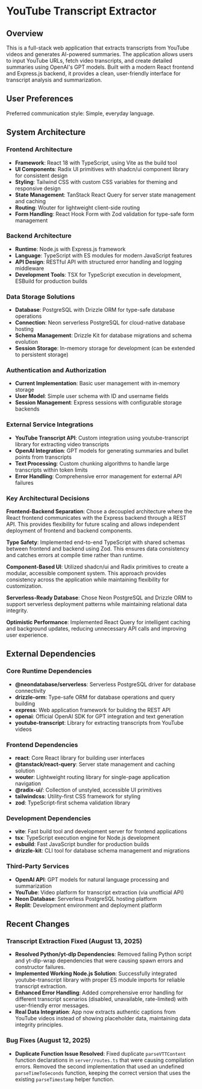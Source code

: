 # YouTube Transcript Extractor

## Overview

This is a full-stack web application that extracts transcripts from YouTube videos and generates AI-powered summaries. The application allows users to input YouTube URLs, fetch video transcripts, and create detailed summaries using OpenAI's GPT models. Built with a modern React frontend and Express.js backend, it provides a clean, user-friendly interface for transcript analysis and summarization.

## User Preferences

Preferred communication style: Simple, everyday language.

## System Architecture

### Frontend Architecture
- **Framework**: React 18 with TypeScript, using Vite as the build tool
- **UI Components**: Radix UI primitives with shadcn/ui component library for consistent design
- **Styling**: Tailwind CSS with custom CSS variables for theming and responsive design
- **State Management**: TanStack React Query for server state management and caching
- **Routing**: Wouter for lightweight client-side routing
- **Form Handling**: React Hook Form with Zod validation for type-safe form management

### Backend Architecture
- **Runtime**: Node.js with Express.js framework
- **Language**: TypeScript with ES modules for modern JavaScript features
- **API Design**: RESTful API with structured error handling and logging middleware
- **Development Tools**: TSX for TypeScript execution in development, ESBuild for production builds

### Data Storage Solutions
- **Database**: PostgreSQL with Drizzle ORM for type-safe database operations
- **Connection**: Neon serverless PostgreSQL for cloud-native database hosting
- **Schema Management**: Drizzle Kit for database migrations and schema evolution
- **Session Storage**: In-memory storage for development (can be extended to persistent storage)

### Authentication and Authorization
- **Current Implementation**: Basic user management with in-memory storage
- **User Model**: Simple user schema with ID and username fields
- **Session Management**: Express sessions with configurable storage backends

### External Service Integrations
- **YouTube Transcript API**: Custom integration using youtube-transcript library for extracting video transcripts
- **OpenAI Integration**: GPT models for generating summaries and bullet points from transcripts
- **Text Processing**: Custom chunking algorithms to handle large transcripts within token limits
- **Error Handling**: Comprehensive error management for external API failures

### Key Architectural Decisions

**Frontend-Backend Separation**: Chose a decoupled architecture where the React frontend communicates with the Express backend through a REST API. This provides flexibility for future scaling and allows independent deployment of frontend and backend components.

**Type Safety**: Implemented end-to-end TypeScript with shared schemas between frontend and backend using Zod. This ensures data consistency and catches errors at compile time rather than runtime.

**Component-Based UI**: Utilized shadcn/ui and Radix primitives to create a modular, accessible component system. This approach provides consistency across the application while maintaining flexibility for customization.

**Serverless-Ready Database**: Chose Neon PostgreSQL and Drizzle ORM to support serverless deployment patterns while maintaining relational data integrity.

**Optimistic Performance**: Implemented React Query for intelligent caching and background updates, reducing unnecessary API calls and improving user experience.

## External Dependencies

### Core Runtime Dependencies
- **@neondatabase/serverless**: Serverless PostgreSQL driver for database connectivity
- **drizzle-orm**: Type-safe ORM for database operations and query building
- **express**: Web application framework for building the REST API
- **openai**: Official OpenAI SDK for GPT integration and text generation
- **youtube-transcript**: Library for extracting transcripts from YouTube videos

### Frontend Dependencies
- **react**: Core React library for building user interfaces
- **@tanstack/react-query**: Server state management and caching solution
- **wouter**: Lightweight routing library for single-page application navigation
- **@radix-ui/**: Collection of unstyled, accessible UI primitives
- **tailwindcss**: Utility-first CSS framework for styling
- **zod**: TypeScript-first schema validation library

### Development Dependencies
- **vite**: Fast build tool and development server for frontend applications
- **tsx**: TypeScript execution engine for Node.js development
- **esbuild**: Fast JavaScript bundler for production builds
- **drizzle-kit**: CLI tool for database schema management and migrations

### Third-Party Services
- **OpenAI API**: GPT models for natural language processing and summarization
- **YouTube**: Video platform for transcript extraction (via unofficial API)
- **Neon Database**: Serverless PostgreSQL hosting platform
- **Replit**: Development environment and deployment platform

## Recent Changes

### Transcript Extraction Fixed (August 13, 2025)
- **Resolved Python/yt-dlp Dependencies**: Removed failing Python script and yt-dlp-wrap dependencies that were causing spawn errors and constructor failures.
- **Implemented Working Node.js Solution**: Successfully integrated youtube-transcript library with proper ES module imports for reliable transcript extraction.
- **Enhanced Error Handling**: Added comprehensive error handling for different transcript scenarios (disabled, unavailable, rate-limited) with user-friendly error messages.
- **Real Data Integration**: App now extracts authentic captions from YouTube videos instead of showing placeholder data, maintaining data integrity principles.

### Bug Fixes (August 12, 2025)
- **Duplicate Function Issue Resolved**: Fixed duplicate `parseVTTContent` function declarations in `server/routes.ts` that were causing compilation errors. Removed the second implementation that used an undefined `parseTimeToSeconds` function, keeping the correct version that uses the existing `parseTimestamp` helper function.